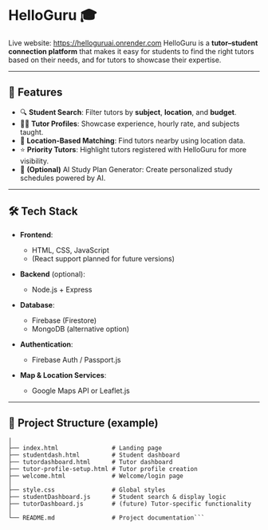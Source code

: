 # HelloGuru 🎓
Live website: https://helloguruai.onrender.com
HelloGuru is a **tutor–student connection platform** that makes it easy for students to find the right tutors based on their needs, and for tutors to showcase their expertise.

---

## 🚀 Features

- 🔍 **Student Search**: Filter tutors by **subject**, **location**, and **budget**.  
- 👨‍🏫 **Tutor Profiles**: Showcase experience, hourly rate, and subjects taught.  
- 📍 **Location-Based Matching**: Find tutors nearby using location data.  
- ⭐ **Priority Tutors**: Highlight tutors registered with HelloGuru for more visibility.  
- 🤖 **(Optional)** AI Study Plan Generator: Create personalized study schedules powered by AI.  

---

## 🛠️ Tech Stack

- **Frontend**:  
  - HTML, CSS, JavaScript  
  - (React support planned for future versions)

- **Backend** (optional):  
  - Node.js + Express  

- **Database**:  
  - Firebase (Firestore)  
  - MongoDB (alternative option)  

- **Authentication**:  
  - Firebase Auth / Passport.js  

- **Map & Location Services**:  
  - Google Maps API or Leaflet.js  

---
## 📂 Project Structure (example)
```HelloGuru/
│
├── index.html               # Landing page
├── studentdash.html         # Student dashboard
├── tutordashboard.html      # Tutor dashboard
├── tutor-profile-setup.html # Tutor profile creation
├── welcome.html             # Welcome/login page
│
├── style.css                # Global styles
├── studentDashboard.js      # Student search & display logic
├── tutorDashboard.js        # (future) Tutor-specific functionality
│
└── README.md                # Project documentation```

